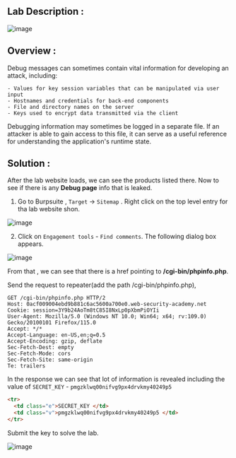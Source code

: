 ## Lab Description :

![image](https://github.com/sh3bu/Portswigger_labs/assets/67383098/817836d0-143c-4acd-8ab7-4cd55ab2c069)


## Overview :

 Debug messages can sometimes contain vital information for developing an attack, including:

    - Values for key session variables that can be manipulated via user input
    - Hostnames and credentials for back-end components
    - File and directory names on the server
    - Keys used to encrypt data transmitted via the client

Debugging information may sometimes be logged in a separate file. If an attacker is able to gain access to this file, it can serve as a useful reference for understanding the application's runtime state.

## Solution :


After the lab website loads, we can see the products listed there. Now to see if there is any **Debug page** info that is leaked. 

1. Go to Burpsuite , `Target` -> `Sitemap` . Right click on the top level entry for tha lab website shon.

![image](https://github.com/sh3bu/Portswigger_labs/assets/67383098/82fddad5-53c1-4645-8ebb-96bf7818c4d4)

2. Click on `Engagement tools` - `Find comments`. The following dialog box appears.

![image](https://github.com/sh3bu/Portswigger_labs/assets/67383098/a04d4c4d-870a-4a64-a84c-4623be6f1fd2)

From that , we can see that there is a href pointing to **/cgi-bin/phpinfo.php**.

Send the request to repeater(add the path /cgi-bin/phpinfo.php),

```
GET /cgi-bin/phpinfo.php HTTP/2
Host: 0acf009004ebd9b881c6ac5600a700e0.web-security-academy.net
Cookie: session=3Y9b24AoTm8tC85I8NxLp0pXbmPiOYIi
User-Agent: Mozilla/5.0 (Windows NT 10.0; Win64; x64; rv:109.0) Gecko/20100101 Firefox/115.0
Accept: */*
Accept-Language: en-US,en;q=0.5
Accept-Encoding: gzip, deflate
Sec-Fetch-Dest: empty
Sec-Fetch-Mode: cors
Sec-Fetch-Site: same-origin
Te: trailers
```

In the response we can see that lot of information is revealed including the value of `SECRET_KEY` - `pmgzklwq00nifvg9px4drvkmy40249p5`

```html
<tr>
  <td class="e">SECRET_KEY </td>
  <td class="v">pmgzklwq00nifvg9px4drvkmy40249p5 </td>
</tr>
```

Submit the key to solve the lab.

![image](https://github.com/sh3bu/Portswigger_labs/assets/67383098/72965427-cb3c-4c2a-a208-4019f42378c5)



